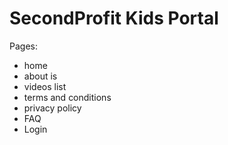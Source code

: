 SecondProfit Kids Portal
=========================

Pages: 
- home
- about is
- videos list
- terms and conditions
- privacy policy
- FAQ
- Login
